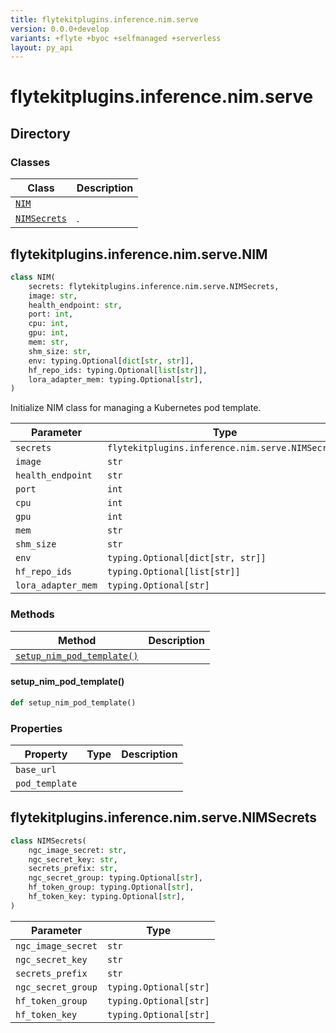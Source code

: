 ```yaml
---
title: flytekitplugins.inference.nim.serve
version: 0.0.0+develop
variants: +flyte +byoc +selfmanaged +serverless
layout: py_api
---
```


# flytekitplugins.inference.nim.serve

## Directory

### Classes

| Class | Description |
|-|-|
| [`NIM`](.././flytekitplugins.inference.nim.serve#flytekitpluginsinferencenimservenim) |  |
| [`NIMSecrets`](.././flytekitplugins.inference.nim.serve#flytekitpluginsinferencenimservenimsecrets) | . |

## flytekitplugins.inference.nim.serve.NIM

```python
class NIM(
    secrets: flytekitplugins.inference.nim.serve.NIMSecrets,
    image: str,
    health_endpoint: str,
    port: int,
    cpu: int,
    gpu: int,
    mem: str,
    shm_size: str,
    env: typing.Optional[dict[str, str]],
    hf_repo_ids: typing.Optional[list[str]],
    lora_adapter_mem: typing.Optional[str],
)
```
Initialize NIM class for managing a Kubernetes pod template.



| Parameter | Type |
|-|-|
| `secrets` | `flytekitplugins.inference.nim.serve.NIMSecrets` |
| `image` | `str` |
| `health_endpoint` | `str` |
| `port` | `int` |
| `cpu` | `int` |
| `gpu` | `int` |
| `mem` | `str` |
| `shm_size` | `str` |
| `env` | `typing.Optional[dict[str, str]]` |
| `hf_repo_ids` | `typing.Optional[list[str]]` |
| `lora_adapter_mem` | `typing.Optional[str]` |

### Methods

| Method | Description |
|-|-|
| [`setup_nim_pod_template()`](#setup_nim_pod_template) |  |


#### setup_nim_pod_template()

```python
def setup_nim_pod_template()
```
### Properties

| Property | Type | Description |
|-|-|-|
| `base_url` |  |  |
| `pod_template` |  |  |

## flytekitplugins.inference.nim.serve.NIMSecrets

```python
class NIMSecrets(
    ngc_image_secret: str,
    ngc_secret_key: str,
    secrets_prefix: str,
    ngc_secret_group: typing.Optional[str],
    hf_token_group: typing.Optional[str],
    hf_token_key: typing.Optional[str],
)
```
| Parameter | Type |
|-|-|
| `ngc_image_secret` | `str` |
| `ngc_secret_key` | `str` |
| `secrets_prefix` | `str` |
| `ngc_secret_group` | `typing.Optional[str]` |
| `hf_token_group` | `typing.Optional[str]` |
| `hf_token_key` | `typing.Optional[str]` |

